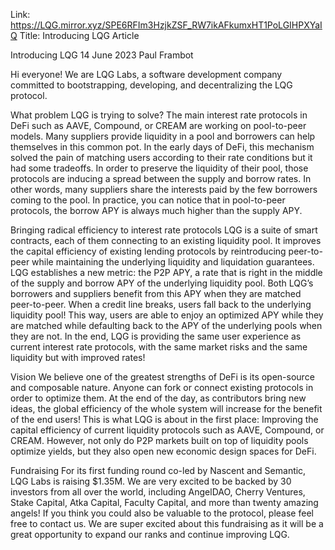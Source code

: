 Link: https://LQG.mirror.xyz/SPE6RFIm3HzjkZSF_RW7ikAFkumxHT1PoLGIHPXYaIQ
Title: Introducing LQG Article

Introducing LQG
14 June 2023
Paul Frambot

Hi everyone! We are LQG Labs, a software development company committed to bootstrapping, developing, and decentralizing the LQG protocol.

What problem LQG is trying to solve?
The main interest rate protocols in DeFi such as AAVE, Compound, or CREAM are working on pool-to-peer models. Many suppliers provide liquidity in a pool and borrowers can help themselves in this common pot.
In the early days of DeFi, this mechanism solved the pain of matching users according to their rate conditions but it had some tradeoffs. In order to preserve the liquidity of their pool, those protocols are inducing a spread between the supply and borrow rates. In other words, many suppliers share the interests paid by the few borrowers coming to the pool.
In practice, you can notice that in pool-to-peer protocols, the borrow APY is always much higher than the supply APY.

Bringing radical efficiency to interest rate protocols
LQG is a suite of smart contracts, each of them connecting to an existing liquidity pool. It improves the capital efficiency of existing lending protocols by reintroducing peer-to-peer while maintaining the underlying liquidity and liquidation guarantees.
LQG establishes a new metric: the P2P APY, a rate that is right in the middle of the supply and borrow APY of the underlying liquidity pool. Both LQG’s borrowers and suppliers benefit from this APY when they are matched peer-to-peer. When a credit line breaks, users fall back to the underlying liquidity pool! This way, users are able to enjoy an optimized APY while they are matched while defaulting back to the APY of the underlying pools when they are not.
In the end, LQG is providing the same user experience as current interest rate protocols, with the same market risks and the same liquidity but with improved rates!

Vision
We believe one of the greatest strengths of DeFi is its open-source and composable nature. Anyone can fork or connect existing protocols in order to optimize them. At the end of the day, as contributors bring new ideas, the global efficiency of the whole system will increase for the benefit of the end users!
This is what LQG is about in the first place: Improving the capital efficiency of current liquidity protocols such as AAVE, Compound, or CREAM. However, not only do P2P markets built on top of liquidity pools optimize yields, but they also open new economic design spaces for DeFi.

Fundraising
For its first funding round co-led by Nascent and Semantic, LQG Labs is raising $1.35M. We are very excited to be backed by 30 investors from all over the world, including AngelDAO, Cherry Ventures, Stake Capital, Atka Capital, Faculty Capital, and more than twenty amazing angels! If you think you could also be valuable to the protocol, please feel free to contact us.
We are super excited about this fundraising as it will be a great opportunity to expand our ranks and continue improving LQG.
